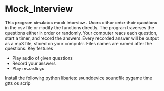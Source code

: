 # Mock_Interview

This program simulates mock interview . Users either enter their questions in the csv file or modify the functions directly. The program traverses the questions either in order or randomly. Your computer reads each question, start a timer, and record the answers. Every recorded answer will be output as a mp3 file, stored on your computer. Files names are named after the questions.
Key features 
-	Play audio of given questions
-	Record your answers
-	Play recordings

Install the following python libaries:
sounddevice
soundfile
pygame
time
gtts
os
scrip
